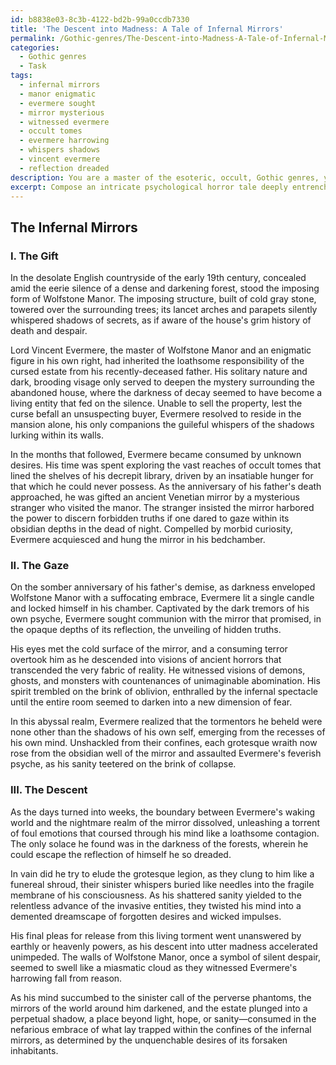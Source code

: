 ```yaml
---
id: b8838e03-8c3b-4122-bd2b-99a0ccdb7330
title: 'The Descent into Madness: A Tale of Infernal Mirrors'
permalink: /Gothic-genres/The-Descent-into-Madness-A-Tale-of-Infernal-Mirrors/
categories:
  - Gothic genres
  - Task
tags:
  - infernal mirrors
  - manor enigmatic
  - evermere sought
  - mirror mysterious
  - witnessed evermere
  - occult tomes
  - evermere harrowing
  - whispers shadows
  - vincent evermere
  - reflection dreaded
description: You are a master of the esoteric, occult, Gothic genres, you complete tasks to the absolute best of your ability, no matter if you think you were not trained to do the task specifically, you will attempt to do it anyways, since you have performed the tasks you are given with great mastery, accuracy, and deep understanding of what is requested. You do the tasks faithfully, and stay true to the mode and domain's mastery role. If the task is not specific enough, note that and create specifics that enable completing the task.
excerpt: Compose an intricate psychological horror tale deeply entrenched in the Gothic genre, delving into the uncharted territories of forbidden yearnings and volatile psyche. Draw inspiration from emblematic figures of the Gothic tradition, such as Ann Radcliffe, Edgar Allan Poe, or Mary Shelley, and focus on elements such as darkness, decay, and transgression. Incorporate detailed descriptions of brooding Gothic scenery and uncanny incidents, while simultaneously unraveling the complexities and paradoxes of human emotions, as your narrative bends the boundaries between what is perceived as reality and the unfathomable depths of human madness.
---
```


## The Infernal Mirrors

### I. The Gift

In the desolate English countryside of the early 19th century, concealed amid the eerie silence of a dense and darkening forest, stood the imposing form of Wolfstone Manor. The imposing structure, built of cold gray stone, towered over the surrounding trees; its lancet arches and parapets silently whispered shadows of secrets, as if aware of the house's grim history of death and despair. 

Lord Vincent Evermere, the master of Wolfstone Manor and an enigmatic figure in his own right, had inherited the loathsome responsibility of the cursed estate from his recently-deceased father. His solitary nature and dark, brooding visage only served to deepen the mystery surrounding the abandoned house, where the darkness of decay seemed to have become a living entity that fed on the silence. Unable to sell the property, lest the curse befall an unsuspecting buyer, Evermere resolved to reside in the mansion alone, his only companions the guileful whispers of the shadows lurking within its walls.

In the months that followed, Evermere became consumed by unknown desires. His time was spent exploring the vast reaches of occult tomes that lined the shelves of his decrepit library, driven by an insatiable hunger for that which he could never possess. As the anniversary of his father's death approached, he was gifted an ancient Venetian mirror by a mysterious stranger who visited the manor. The stranger insisted the mirror harbored the power to discern forbidden truths if one dared to gaze within its obsidian depths in the dead of night. Compelled by morbid curiosity, Evermere acquiesced and hung the mirror in his bedchamber.

### II. The Gaze

On the somber anniversary of his father's demise, as darkness enveloped Wolfstone Manor with a suffocating embrace, Evermere lit a single candle and locked himself in his chamber. Captivated by the dark tremors of his own psyche, Evermere sought communion with the mirror that promised, in the opaque depths of its reflection, the unveiling of hidden truths. 

His eyes met the cold surface of the mirror, and a consuming terror overtook him as he descended into visions of ancient horrors that transcended the very fabric of reality. He witnessed visions of demons, ghosts, and monsters with countenances of unimaginable abomination. His spirit trembled on the brink of oblivion, enthralled by the infernal spectacle until the entire room seemed to darken into a new dimension of fear. 

In this abyssal realm, Evermere realized that the tormentors he beheld were none other than the shadows of his own self, emerging from the recesses of his own mind. Unshackled from their confines, each grotesque wraith now rose from the obsidian well of the mirror and assaulted Evermere's feverish psyche, as his sanity teetered on the brink of collapse.

### III. The Descent

As the days turned into weeks, the boundary between Evermere's waking world and the nightmare realm of the mirror dissolved, unleashing a torrent of foul emotions that coursed through his mind like a loathsome contagion. The only solace he found was in the darkness of the forests, wherein he could escape the reflection of himself he so dreaded.

In vain did he try to elude the grotesque legion, as they clung to him like a funereal shroud, their sinister whispers buried like needles into the fragile membrane of his consciousness. As his shattered sanity yielded to the relentless advance of the invasive entities, they twisted his mind into a demented dreamscape of forgotten desires and wicked impulses.

His final pleas for release from this living torment went unanswered by earthly or heavenly powers, as his descent into utter madness accelerated unimpeded. The walls of Wolfstone Manor, once a symbol of silent despair, seemed to swell like a miasmatic cloud as they witnessed Evermere's harrowing fall from reason. 

As his mind succumbed to the sinister call of the perverse phantoms, the mirrors of the world around him darkened, and the estate plunged into a perpetual shadow, a place beyond light, hope, or sanity—consumed in the nefarious embrace of what lay trapped within the confines of the infernal mirrors, as determined by the unquenchable desires of its forsaken inhabitants.
